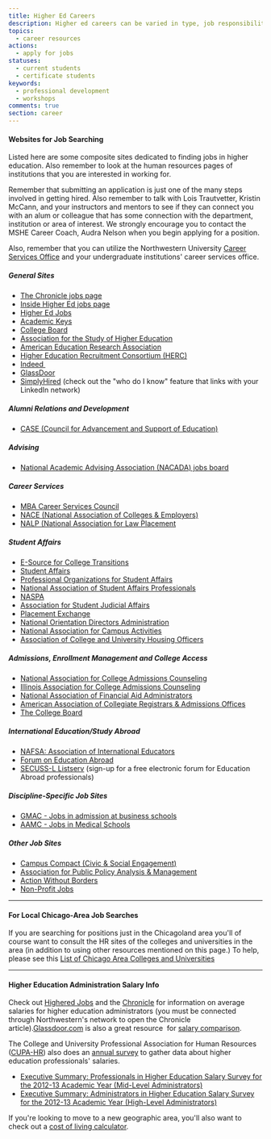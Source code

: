 ```yaml
---
title: Higher Ed Careers
description: Higher ed careers can be varied in type, job responsibility, functional area, location, institutional type, and many other factors. The websites listed below for job searching and the salary information can help you begin to understand and navigate this complex landscape.
topics: 
  - career resources
actions:
  - apply for jobs
statuses:
  - current students
  - certificate students
keywords:
  - professional development
  - workshops
comments: true
section: career
---
```


#### Websites for Job Searching

Listed here are some composite sites dedicated to finding jobs in higher education. Also remember to look at the human resources pages of institutions that you are interested in working for.

Remember that submitting an application is just one of the many steps involved in getting hired. Also remember to talk with Lois Trautvetter, Kristin McCann, and your instructors and mentors to see if they can connect you with an alum or colleague that has some connection with the department, institution or area of interest. We strongly encourage you to contact the MSHE Career Coach, Audra Nelson when you begin applying for a position. 

Also, remember that you can utilize the Northwestern University [Career Services Office](http://www.northwestern.edu/careers/) and your undergraduate institutions' career services office.

##### General Sites

*   [The Chronicle jobs page](http://chronicle.com/section/Jobs/61/)
*   [Inside Higher Ed jobs page](http://careers.insidehighered.com/)
*   [Higher Ed Jobs](http://www.higheredjobs.com/)  
*   [Academic Keys](http://www.academickeys.com/)
*   [College Board](http://professionals.collegeboard.com/educator/higher-ed)
*   [Association for the Study of Higher Education](http://www.ashe.ws/)
*   [American Education Research Association](http://www.aera.net/)
*   [Higher Education Recruitment Consortium (HERC)](http://www.hercjobs.org/)
*   [Indeed ](http://www.indeed.com/)
*   [GlassDoor](http://www.glassdoor.com/index.htm)
*   [SimplyHired](http://www.simplyhired.com/) (check out the "who do I know" feature that links with your LinkedIn network)

##### Alumni Relations and Development  

*   [CASE (Council for Advancement and Support of Education)](http://www.case.org/)

##### Advising

*   [National Academic Advising Association (NACADA) jobs board](http://www.nacada.ksu.edu/Member-Services/Position-Announcements.aspx)

##### Career Services

*   [MBA Career Services Council](http://www.mbacsc.org/)
*   [NACE (National Association of Colleges & Employers)](http://www.naceweb.org/)
*   [NALP (National Association for Law Placement](http://www.nalp.org/)

##### Student Affairs

*   [E-Source for College Transitions](http://nrc.fye.sc.edu/esource/index.php)
*   [Student Affairs](http://www.studentaffairs.com/web/profes.html)
*   [Professional Organizations for Student Affairs](http://www.vpsa.txstate.edu/common/articles/professional-organizations-for-student-affairs.html)
*   [National Association of Student Affairs Professionals](http://www.nasap.net/)
*   [NASPA](http://www.naspa.org/about/default.cfm)
*   [Association for Student Judicial Affairs](http://www.asjaonline.org/)
*   [Placement Exchange](http://www.theplacementexchange.org/)
*   [National Orientation Directors Administration](http://www.nodaweb.org/)
*   [National Association for Campus Activities](http://www.naca.org/Pages/Home.html)
*   [Association of College and University Housing Officers](http://www.acuho-i.org/?tabid=125)

##### Admissions, Enrollment Management and College Access  

*   [National Association for College Admissions Counseling](http://careers.nacacnet.org/)
*   [Illinois Association for College Admissions Counseling](http://members.iacac.org/jobboard/)
*   [National Association of Financial Aid Administrators](http://careers.nasfaa.org/home/index.cfm?site_id=2214)
*   [American Association of Collegiate Registrars & Admissions Offices](http://jobs.aacrao.org/)
*   [The College Board](https://www.collegeboard.org/about/careers)

##### International Education/Study Abroad

*   [NAFSA: Association of International Educators](http://jobregistry.nafsa.org/jobseekers/)
*   [Forum on Education Abroad](http://www.forumea.org/dialogue-jobs.cfm)
*   [SECUSS-L Listserv](http://listserv.buffalo.edu/cgi-bin/wa?SUBED1=SECUSS-L&A=1) (sign-up for a free electronic forum for Education Abroad professionals)

##### Discipline-Specific Job Sites

*   [GMAC - Jobs in admission at business schools](http://www.gmac.com/professional-development-and-careers/careers/employee.aspx)
*   [AAMC - Jobs in Medical Schools](http://careerconnect.aamc.org/jobs)

##### Other Job Sites

*   [Campus Compact (Civic & Social Engagement)](http://www.compact.org/jobs/)
*   [Association for Public Policy Analysis & Management](http://www.appam.org/)
*   [Action Without Borders](http://www.idealist.org/career)
*   [Non-Profit Jobs](http://www.npo.net/)

* * *

#### For Local Chicago-Area Job Searches

If you are searching for positions just in the Chicagoland area you'll of course want to consult the HR sites of the colleges and universities in the area (in addition to using other resources mentioned on this page.) To help, please see this [List of Chicago Area Colleges and Universities](https://sesp.box.com/shared/static/qxrqjbvijqi64btamzt7.pdf)

* * *

#### Higher Education Administration Salary Info

Check out [Highered Jobs](http://www.higheredjobs.com/salary/salaryDisplay.cfm?SurveyID=23) and the [Chronicle](http://chronicle.com/article/Median-Salaries-of-Midlevel/126834/) for information on average salaries for higher education administrators (you must be connected through Northwestern's network to open the Chronicle article).[Glassdoor.com](http://glassdoor.com/) is also a great resource  for [salary comparison](http://www.glassdoor.com/Salaries/index.htm).  

The College and University Professional Association for Human Resources ([CUPA-HR](http://www.cupahr.org/index.aspx)) also does an [annual survey](http://www.cupahr.org/surveys/index.aspx) to gather data about higher education professionals' salaries. 

*   [Executive Summary: Professionals in Higher Education Salary Survey for the 2012-13 Academic Year (Mid-Level Administrators)](http://www.cupahr.org/surveys/files/salary2013/PHE-2013-Executive-Summary.pdf)
*   [Executive Summary: Administrators in Higher Education Salary Survey for the 2012-13 Academic Year (High-Level Administrators)](http://www.cupahr.org/surveys/files/salary2013/AHE13-Executive-Summary.pdf)

If you're looking to move to a new geographic area, you'll also want to check out a [cost of living calculator](http://money.cnn.com/calculator/pf/cost-of-living/). 